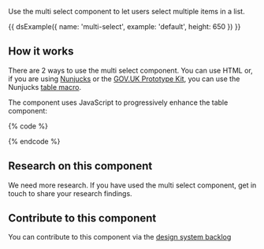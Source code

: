 Use the multi select component to let users select multiple items in a list.

{{ dsExample({
  name: 'multi-select',
  example: 'default',
  height: 650
}) }}

## How it works

There are 2 ways to use the multi select component. You can use HTML or, if you are using [Nunjucks](https://mozilla.github.io/nunjucks/) or the [GOV.UK Prototype Kit](https://govuk-prototype-kit.herokuapp.com/), you can use the Nunjucks [table macro](https://design-system.service.gov.uk/components/table/).

The component uses JavaScript to progressively enhance the table component:

{% code %}
<script>
  new MOJFrontend.MultiSelect({
    container: $('.moj-multi-select__select-all-container'),
    checkboxes: $('.govuk-checkboxes__input')
  });
</script>
{% endcode %}

## Research on this component

We need more research. If you have used the multi select component, get in touch to share your research findings.

## Contribute to this component

You can contribute to this component via the [design system backlog](https://github.com/skillsfundingagency/das-design-system/issues/40)